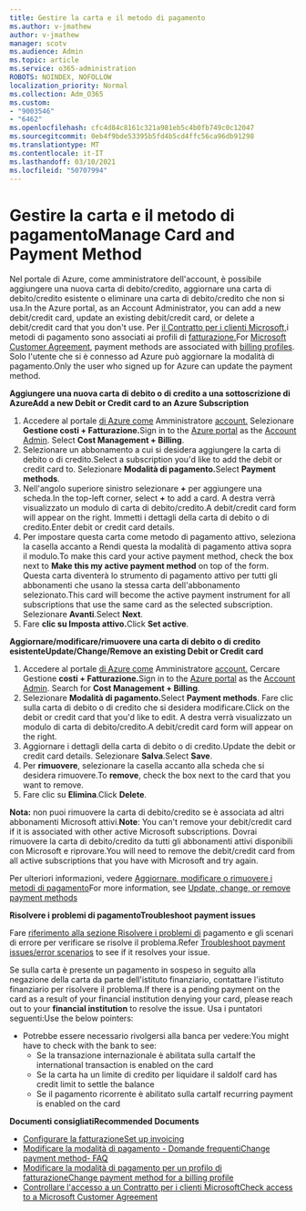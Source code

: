```yaml
---
title: Gestire la carta e il metodo di pagamento
ms.author: v-jmathew
author: v-jmathew
manager: scotv
ms.audience: Admin
ms.topic: article
ms.service: o365-administration
ROBOTS: NOINDEX, NOFOLLOW
localization_priority: Normal
ms.collection: Adm_O365
ms.custom:
- "9003546"
- "6462"
ms.openlocfilehash: cfc4d84c8161c321a981eb5c4b0fb749c0c12047
ms.sourcegitcommit: 0eb4f9bde53395b5fd4b5cd4ffc56ca96db91298
ms.translationtype: MT
ms.contentlocale: it-IT
ms.lasthandoff: 03/10/2021
ms.locfileid: "50707994"
---
```

# <a name="manage-card-and-payment-method"></a><span data-ttu-id="6438b-102">Gestire la carta e il metodo di pagamento</span><span class="sxs-lookup"><span data-stu-id="6438b-102">Manage Card and Payment Method</span></span>

<span data-ttu-id="6438b-103">Nel portale di Azure, come amministratore dell'account, è possibile aggiungere una nuova carta di debito/credito, aggiornare una carta di debito/credito esistente o eliminare una carta di debito/credito che non si usa.</span><span class="sxs-lookup"><span data-stu-id="6438b-103">In the Azure portal, as an Account Administrator, you can add a new debit/credit card, update an existing debit/credit card, or delete a debit/credit card that you don't use.</span></span> <span data-ttu-id="6438b-104">Per [il Contratto per i clienti Microsoft,](https://docs.microsoft.com/azure/billing/billing-how-to-change-credit-card?WT.mc_id=Portal-Microsoft_Azure_Support#check-access-to-a-microsoft-customer-agreement)i metodi di pagamento sono associati ai profili di [fatturazione.](https://docs.microsoft.com/azure/billing/billing-how-to-change-credit-card?WT.mc_id=Portal-Microsoft_Azure_Support#change-payment-method-for-a-billing-profile)</span><span class="sxs-lookup"><span data-stu-id="6438b-104">For [Microsoft Customer Agreement](https://docs.microsoft.com/azure/billing/billing-how-to-change-credit-card?WT.mc_id=Portal-Microsoft_Azure_Support#check-access-to-a-microsoft-customer-agreement), payment methods are associated with [billing profiles](https://docs.microsoft.com/azure/billing/billing-how-to-change-credit-card?WT.mc_id=Portal-Microsoft_Azure_Support#change-payment-method-for-a-billing-profile).</span></span> <span data-ttu-id="6438b-105">Solo l'utente che si è connesso ad Azure può aggiornare la modalità di pagamento.</span><span class="sxs-lookup"><span data-stu-id="6438b-105">Only the user who signed up for Azure can update the payment method.</span></span>

<span data-ttu-id="6438b-106">**Aggiungere una nuova carta di debito o di credito a una sottoscrizione di Azure**</span><span class="sxs-lookup"><span data-stu-id="6438b-106">**Add a new Debit or Credit card to an Azure Subscription**</span></span>

1. <span data-ttu-id="6438b-107">Accedere al portale [di Azure come](https://ms.portal.azure.com/) Amministratore [account.](https://docs.microsoft.com/azure/cost-management-billing/manage/billing-subscription-transfer?WT.mc_id=Portal-Microsoft_Azure_Support#whoisaa) Selezionare **Gestione costi + Fatturazione.**</span><span class="sxs-lookup"><span data-stu-id="6438b-107">Sign in to the [Azure portal](https://ms.portal.azure.com/) as the [Account Admin](https://docs.microsoft.com/azure/cost-management-billing/manage/billing-subscription-transfer?WT.mc_id=Portal-Microsoft_Azure_Support#whoisaa). Select **Cost Management + Billing**.</span></span>
2. <span data-ttu-id="6438b-108">Selezionare un abbonamento a cui si desidera aggiungere la carta di debito o di credito.</span><span class="sxs-lookup"><span data-stu-id="6438b-108">Select a subscription you'd like to add the debit or credit card to.</span></span> <span data-ttu-id="6438b-109">Selezionare **Modalità di pagamento.**</span><span class="sxs-lookup"><span data-stu-id="6438b-109">Select **Payment methods**.</span></span>
3. <span data-ttu-id="6438b-110">Nell'angolo superiore sinistro selezionare **+** per aggiungere una scheda.</span><span class="sxs-lookup"><span data-stu-id="6438b-110">In the top-left corner, select **+** to add a card.</span></span> <span data-ttu-id="6438b-111">A destra verrà visualizzato un modulo di carta di debito/credito.</span><span class="sxs-lookup"><span data-stu-id="6438b-111">A debit/credit card form will appear on the right.</span></span> <span data-ttu-id="6438b-112">Immetti i dettagli della carta di debito o di credito.</span><span class="sxs-lookup"><span data-stu-id="6438b-112">Enter debit or credit card details.</span></span>
4. <span data-ttu-id="6438b-113">Per impostare questa carta come metodo di  pagamento attivo, seleziona la casella accanto a Rendi questa la modalità di pagamento attiva sopra il modulo.</span><span class="sxs-lookup"><span data-stu-id="6438b-113">To make this card your active payment method, check the box next to **Make this my active payment method** on top of the form.</span></span> <span data-ttu-id="6438b-114">Questa carta diventerà lo strumento di pagamento attivo per tutti gli abbonamenti che usano la stessa carta dell'abbonamento selezionato.</span><span class="sxs-lookup"><span data-stu-id="6438b-114">This card will become the active payment instrument for all subscriptions that use the same card as the selected subscription.</span></span> <span data-ttu-id="6438b-115">Selezionare **Avanti**.</span><span class="sxs-lookup"><span data-stu-id="6438b-115">Select **Next**.</span></span>
5. <span data-ttu-id="6438b-116">Fare **clic su Imposta attivo.**</span><span class="sxs-lookup"><span data-stu-id="6438b-116">Click **Set active**.</span></span> 
 
<span data-ttu-id="6438b-117">**Aggiornare/modificare/rimuovere una carta di debito o di credito esistente**</span><span class="sxs-lookup"><span data-stu-id="6438b-117">**Update/Change/Remove an existing Debit or Credit card**</span></span>

1.  <span data-ttu-id="6438b-118">Accedere al portale [di Azure come](https://portal.azure.com/) Amministratore [account.](https://docs.microsoft.com/azure/billing/billing-subscription-transfer?WT.mc_id=Portal-Microsoft_Azure_Support#whoisaa) Cercare Gestione **costi + Fatturazione.**</span><span class="sxs-lookup"><span data-stu-id="6438b-118">Sign in to the [Azure portal](https://portal.azure.com/) as the [Account Admin](https://docs.microsoft.com/azure/billing/billing-subscription-transfer?WT.mc_id=Portal-Microsoft_Azure_Support#whoisaa). Search for **Cost Management + Billing**.</span></span>
2.  <span data-ttu-id="6438b-119">Selezionare **Modalità di pagamento.**</span><span class="sxs-lookup"><span data-stu-id="6438b-119">Select **Payment methods**.</span></span> <span data-ttu-id="6438b-120">Fare clic sulla carta di debito o di credito che si desidera modificare.</span><span class="sxs-lookup"><span data-stu-id="6438b-120">Click on the debit or credit card that you'd like to edit.</span></span> <span data-ttu-id="6438b-121">A destra verrà visualizzato un modulo di carta di debito/credito.</span><span class="sxs-lookup"><span data-stu-id="6438b-121">A debit/credit card form will appear on the right.</span></span>
3.  <span data-ttu-id="6438b-122">Aggiornare i dettagli della carta di debito o di credito.</span><span class="sxs-lookup"><span data-stu-id="6438b-122">Update the debit or credit card details.</span></span> <span data-ttu-id="6438b-123">Selezionare **Salva**.</span><span class="sxs-lookup"><span data-stu-id="6438b-123">Select **Save**.</span></span>
4.  <span data-ttu-id="6438b-124">Per **rimuovere**, selezionare la casella accanto alla scheda che si desidera rimuovere.</span><span class="sxs-lookup"><span data-stu-id="6438b-124">To **remove**, check the box next to the card that you want to remove.</span></span>
5.  <span data-ttu-id="6438b-125">Fare clic su **Elimina**.</span><span class="sxs-lookup"><span data-stu-id="6438b-125">Click **Delete**.</span></span>

<span data-ttu-id="6438b-126">**Nota:** non puoi rimuovere la carta di debito/credito se è associata ad altri abbonamenti Microsoft attivi.</span><span class="sxs-lookup"><span data-stu-id="6438b-126">**Note**: You can't remove your debit/credit card if it is associated with other active Microsoft subscriptions.</span></span> <span data-ttu-id="6438b-127">Dovrai rimuovere la carta di debito/credito da tutti gli abbonamenti attivi disponibili con Microsoft e riprovare.</span><span class="sxs-lookup"><span data-stu-id="6438b-127">You will need to remove the debit/credit card from all active subscriptions that you have with Microsoft and try again.</span></span>

<span data-ttu-id="6438b-128">Per ulteriori informazioni, vedere [Aggiornare, modificare o rimuovere i metodi di pagamento](https://docs.microsoft.com/azure/billing/billing-how-to-change-credit-card?WT.mc_id=Portal-Microsoft_Azure_Support)</span><span class="sxs-lookup"><span data-stu-id="6438b-128">For more information, see [Update, change, or remove payment methods](https://docs.microsoft.com/azure/billing/billing-how-to-change-credit-card?WT.mc_id=Portal-Microsoft_Azure_Support)</span></span>

<span data-ttu-id="6438b-129">**Risolvere i problemi di pagamento**</span><span class="sxs-lookup"><span data-stu-id="6438b-129">**Troubleshoot payment issues**</span></span>

<span data-ttu-id="6438b-130">Fare [riferimento alla sezione Risolvere i problemi di](https://docs.microsoft.com/azure/cost-management-billing/manage/billing-troubleshoot-azure-payment-issues) pagamento e gli scenari di errore per verificare se risolve il problema.</span><span class="sxs-lookup"><span data-stu-id="6438b-130">Refer [Troubleshoot payment issues/error scenarios](https://docs.microsoft.com/azure/cost-management-billing/manage/billing-troubleshoot-azure-payment-issues) to see if it resolves your issue.</span></span>

<span data-ttu-id="6438b-131">Se sulla carta è presente un pagamento in sospeso in seguito alla negazione  della carta da parte dell'istituto finanziario, contattare l'istituto finanziario per risolvere il problema.</span><span class="sxs-lookup"><span data-stu-id="6438b-131">If there is a pending payment on the card as a result of your financial institution denying your card, please reach out to your **financial institution** to resolve the issue.</span></span> <span data-ttu-id="6438b-132">Usa i puntatori seguenti:</span><span class="sxs-lookup"><span data-stu-id="6438b-132">Use the below pointers:</span></span>

- <span data-ttu-id="6438b-133">Potrebbe essere necessario rivolgersi alla banca per vedere:</span><span class="sxs-lookup"><span data-stu-id="6438b-133">You might have to check with the bank to see:</span></span> 
    - <span data-ttu-id="6438b-134">Se la transazione internazionale è abilitata sulla carta</span><span class="sxs-lookup"><span data-stu-id="6438b-134">If the international transaction is enabled on the card</span></span>
    - <span data-ttu-id="6438b-135">Se la carta ha un limite di credito per liquidare il saldo</span><span class="sxs-lookup"><span data-stu-id="6438b-135">If card has credit limit to settle the balance</span></span>
    - <span data-ttu-id="6438b-136">Se il pagamento ricorrente è abilitato sulla carta</span><span class="sxs-lookup"><span data-stu-id="6438b-136">If recurring payment is enabled on the card</span></span>

<span data-ttu-id="6438b-137">**Documenti consigliati**</span><span class="sxs-lookup"><span data-stu-id="6438b-137">**Recommended Documents**</span></span>

- [<span data-ttu-id="6438b-138">Configurare la fatturazione</span><span class="sxs-lookup"><span data-stu-id="6438b-138">Set up invoicing</span></span>](https://docs.microsoft.com/azure/cost-management-billing/manage/pay-by-invoice)
- [<span data-ttu-id="6438b-139">Modificare la modalità di pagamento - Domande frequenti</span><span class="sxs-lookup"><span data-stu-id="6438b-139">Change payment method- FAQ</span></span>](https://docs.microsoft.com/azure/cost-management-billing/manage/change-credit-card?WT.mc_id=Portal-Microsoft_Azure_Support#frequently-asked-questions)
- [<span data-ttu-id="6438b-140">Modificare la modalità di pagamento per un profilo di fatturazione</span><span class="sxs-lookup"><span data-stu-id="6438b-140">Change payment method for a billing profile</span></span>](https://docs.microsoft.com/azure/cost-management-billing/manage/change-credit-card?WT.mc_id=Portal-Microsoft_Azure_Support#change-payment-method-for-a-billing-profile)
- [<span data-ttu-id="6438b-141">Controllare l'accesso a un Contratto per i clienti Microsoft</span><span class="sxs-lookup"><span data-stu-id="6438b-141">Check access to a Microsoft Customer Agreement</span></span>](https://docs.microsoft.com/azure/cost-management-billing/manage/change-credit-card?WT.mc_id=Portal-Microsoft_Azure_Support#check-access-to-a-microsoft-customer-agreement)
